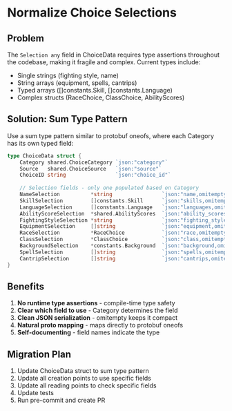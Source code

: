 # Normalize Choice Selections

## Problem
The `Selection any` field in ChoiceData requires type assertions throughout the codebase, making it fragile and complex. Current types include:
- Single strings (fighting style, name)
- String arrays (equipment, spells, cantrips)
- Typed arrays ([]constants.Skill, []constants.Language)
- Complex structs (RaceChoice, ClassChoice, AbilityScores)

## Solution: Sum Type Pattern
Use a sum type pattern similar to protobuf oneofs, where each Category has its own typed field:

```go
type ChoiceData struct {
    Category shared.ChoiceCategory `json:"category"`
    Source   shared.ChoiceSource   `json:"source"`
    ChoiceID string                `json:"choice_id"`
    
    // Selection fields - only one populated based on Category
    NameSelection          *string                `json:"name,omitempty"`
    SkillSelection         []constants.Skill      `json:"skills,omitempty"`
    LanguageSelection      []constants.Language   `json:"languages,omitempty"`
    AbilityScoreSelection  *shared.AbilityScores  `json:"ability_scores,omitempty"`
    FightingStyleSelection *string                `json:"fighting_style,omitempty"`
    EquipmentSelection     []string               `json:"equipment,omitempty"`
    RaceSelection          *RaceChoice            `json:"race,omitempty"`
    ClassSelection         *ClassChoice           `json:"class,omitempty"`
    BackgroundSelection    *constants.Background  `json:"background,omitempty"`
    SpellSelection         []string               `json:"spells,omitempty"`
    CantripSelection       []string               `json:"cantrips,omitempty"`
}
```

## Benefits
1. **No runtime type assertions** - compile-time type safety
2. **Clear which field to use** - Category determines the field
3. **Clean JSON serialization** - omitempty keeps it compact
4. **Natural proto mapping** - maps directly to protobuf oneofs
5. **Self-documenting** - field names indicate the type

## Migration Plan
1. Update ChoiceData struct to sum type pattern
2. Update all creation points to use specific fields
3. Update all reading points to check specific fields
4. Update tests
5. Run pre-commit and create PR